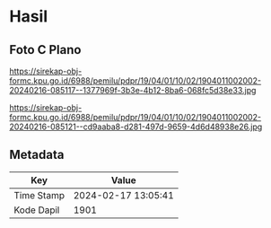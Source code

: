 # Hasil

## Foto C Plano

https://sirekap-obj-formc.kpu.go.id/6988/pemilu/pdpr/19/04/01/10/02/1904011002002-20240216-085117--1377969f-3b3e-4b12-8ba6-068fc5d38e33.jpg

https://sirekap-obj-formc.kpu.go.id/6988/pemilu/pdpr/19/04/01/10/02/1904011002002-20240216-085121--cd9aaba8-d281-497d-9659-4d6d48938e26.jpg


## Metadata

| Key        | Value               |
| ---------- | ------------------- |
| Time Stamp | 2024-02-17 13:05:41 |
| Kode Dapil | 1901                |



